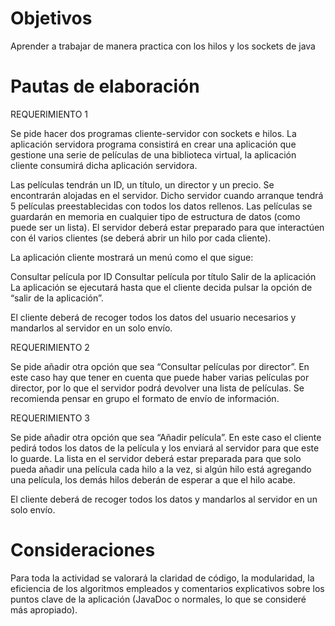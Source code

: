 # Objetivos
Aprender a trabajar de manera practica con los hilos y los sockets de java

# Pautas de elaboración
REQUERIMIENTO 1


Se pide hacer dos programas cliente-servidor con sockets e hilos. La aplicación servidora programa consistirá en crear una aplicación que gestione una serie de películas de una biblioteca virtual, la aplicación cliente consumirá dicha aplicación servidora.

Las películas tendrán un ID, un título, un director y un precio. Se encontrarán alojadas en el servidor. Dicho servidor cuando arranque tendrá 5 películas preestablecidas con todos los datos rellenos. Las películas se guardarán en memoria en cualquier tipo de estructura de datos (como puede ser un lista). El servidor deberá estar preparado para que interactúen con él varios clientes (se deberá abrir un hilo por cada cliente).

La aplicación cliente mostrará un menú como el que sigue:

Consultar película por ID
Consultar película por título
Salir de la aplicación
La aplicación se ejecutará hasta que el cliente decida pulsar la opción de “salir de la aplicación”.

El cliente deberá de recoger todos los datos del usuario necesarios y mandarlos al servidor en un solo envío.


REQUERIMIENTO 2

Se pide añadir otra opción que sea “Consultar películas por director”. En este caso hay que tener en cuenta que puede haber varias películas por director, por lo que el servidor podrá devolver una lista de películas. Se recomienda pensar en grupo el formato de envío de información.


REQUERIMIENTO 3

Se pide añadir otra opción que sea “Añadir película”. En este caso el cliente pedirá todos los datos de la película y los enviará al servidor para que este lo guarde. La lista en el servidor deberá estar preparada para que solo pueda añadir una película cada hilo a la vez, si algún hilo está agregando una película, los demás hilos deberán de esperar a que el hilo acabe.

El cliente deberá de recoger todos los datos y mandarlos al servidor en un solo envío.



# Consideraciones

Para toda la actividad se valorará la claridad de código, la modularidad, la eficiencia de los algoritmos empleados y comentarios explicativos sobre los puntos clave de la aplicación (JavaDoc o normales, lo que se consideré más apropiado).